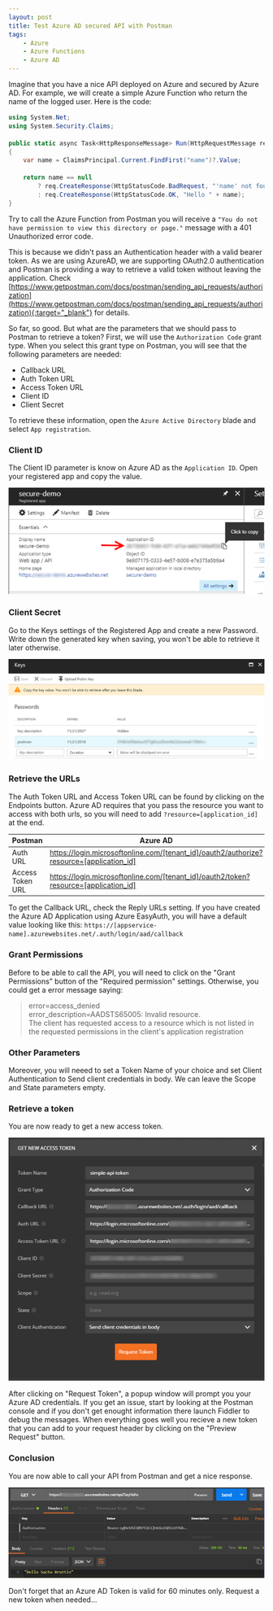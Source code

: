 ```yaml
---
layout: post
title: Test Azure AD secured API with Postman 
tags:
    - Azure
    - Azure Functions
    - Azure AD
---
```


Imagine that you have a nice API deployed on Azure and secured by Azure AD. For example, we will create a simple Azure Function who return the name of the logged user. Here is the code:

```csharp
using System.Net;
using System.Security.Claims;

public static async Task<HttpResponseMessage> Run(HttpRequestMessage req)
{
    var name = ClaimsPrincipal.Current.FindFirst("name")?.Value;

    return name == null
        ? req.CreateResponse(HttpStatusCode.BadRequest, "'name' not found in the claims list!")
        : req.CreateResponse(HttpStatusCode.OK, "Hello " + name);
}
```

Try to call the Azure Function from Postman you will receive a `"You do not have permission to view this directory or page."` message with a 401 Unauthorized error code.

This is because we didn't pass an Authentication header with a valid bearer token. As we are using AzureAD, we are supporting OAuth2.0 authentication and Postman is providing a way to retrieve a valid token without leaving the application. Check [https://www.getpostman.com/docs/postman/sending_api_requests/authorization](https://www.getpostman.com/docs/postman/sending_api_requests/authorization){:target="_blank"} for details.

So far, so good. But what are the parameters that we should pass to Postman to retrieve a token? First, we will use the `Authorization Code` grant type. When you select this grant type on Postman, you will see that the following parameters are needed:

* Callback URL
* Auth Token URL
* Access Token URL
* Client ID
* Client Secret

To retrieve these information, open the `Azure Active Directory` blade and select `App registration`. 

### Client ID

The Client ID parameter is know on Azure AD as the `Application ID`. Open your registered app and copy the value. 

![Get Application ID](/public/images/2017-11-21-azure-api-postman/application_id.PNG)

### Client Secret

Go to the Keys settings of the Registered App and create a new Password. Write down the generated key when saving, you won't be able to retrieve it later otherwise.

![Create Key](/public/images/2017-11-21-azure-api-postman/key.PNG)

### Retrieve the URLs

The Auth Token URL and Access Token URL can be found by clicking on the Endpoints button. Azure AD requires that you pass the resource you want to access with both urls, so you will need to add `?resource=[application_id]` at the end.

|Postman|Azure AD|
|---|---|
|Auth URL|https://login.microsoftonline.com/[tenant_id]/oauth2/authorize?resource=[application_id]
|Access Token URL|https://login.microsoftonline.com/[tenant_id]/oauth2/token?resource=[application_id]

To get the Callback URL, check the Reply URLs setting. If you have created the Azure AD Application using Azure EasyAuth, you will have a default value looking like this: `https://[appservice-name].azurewebsites.net/.auth/login/aad/callback` 

### Grant Permissions

Before to be able to call the API, you will need to click on the "Grant Permissions" button of the "Required permission" settings. Otherwise, you could get a error message saying: 

> error=access_denied<br/>
> error_description=AADSTS65005: Invalid resource. <br/>
> The client has requested access to a resource which is not listed in the requested permissions in the client's application registration

### Other Parameters

Moreover, you will neeed to set a Token Name of your choice and set Client Authentication to Send client credentials in body. We can leave the Scope and State  parameters empty.

### Retrieve a token

You are now ready to get a new access token.  

![Request Token In Postman](/public/images/2017-11-21-azure-api-postman/request_token.PNG)

After clicking on "Request Token", a popup window will prompt you your Azure AD credentials.
If you get an issue, start by looking at the Postman console and if you don't get enought information there launch Fiddler to debug the messages.
When everything goes well you recieve a new token that you can add to your request header by clicking on the "Preview Request" button.

### Conclusion

You are now able to call your API from Postman and get a nice response.

![Request Result In Postman](/public/images/2017-11-21-azure-api-postman/api_call.PNG)

Don't forget that an Azure AD Token is valid for 60 minutes only. Request a new token when needed...